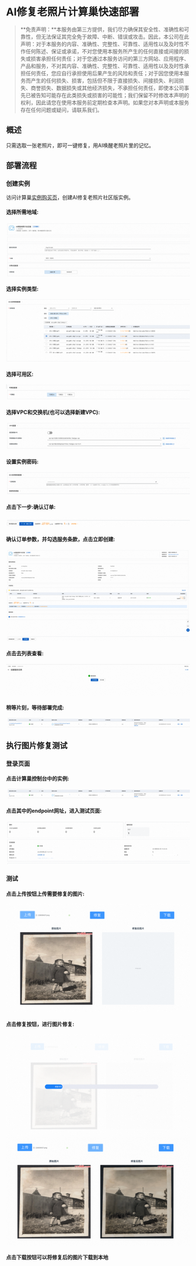 # AI修复老照片计算巢快速部署


>**免责声明：**本服务由第三方提供，我们尽力确保其安全性、准确性和可靠性，但无法保证其完全免于故障、中断、错误或攻击。因此，本公司在此声明：对于本服务的内容、准确性、完整性、可靠性、适用性以及及时性不作任何陈述、保证或承诺，不对您使用本服务所产生的任何直接或间接的损失或损害承担任何责任；对于您通过本服务访问的第三方网站、应用程序、产品和服务，不对其内容、准确性、完整性、可靠性、适用性以及及时性承担任何责任，您应自行承担使用后果产生的风险和责任；对于因您使用本服务而产生的任何损失、损害，包括但不限于直接损失、间接损失、利润损失、商誉损失、数据损失或其他经济损失，不承担任何责任，即使本公司事先已被告知可能存在此类损失或损害的可能性；我们保留不时修改本声明的权利，因此请您在使用本服务前定期检查本声明。如果您对本声明或本服务存在任何问题或疑问，请联系我们。

## 概述
只需选取一张老照片，即可一键修复，用AI唤醒老照片里的记忆。

## 部署流程
### 创建实例
访问计算巢[实例购买页](https://computenest.console.aliyun.com/user/cn-hangzhou/serviceInstanceCreate?ServiceId=service-e7c367e23b2a470aab26)，创建AI修复老照片社区版实例。

#### 选择所需地域:
![image.png](1.png)

#### 选择实例类型:
![image.png](2.png)

#### 选择可用区:
![image.png](3.png)

#### 选择VPC和交换机(也可以选择新建VPC):
![image.png](4.png)

#### 设置实例密码:
![image.png](5.png)

#### 点击下一步:确认订单:
![image.png](6.png)

#### 确认订单参数，并勾选服务条款，点击立即创建:
![image.png](7.png)

#### 点击去列表查看:
![image.png](8.png)

#### 稍等片刻，等待部署完成:
![image.png](9.png)

## 执行图片修复测试

### 登录页面

#### 点击计算巢控制台中的实例:
![image.png](10.png)

#### 点击其中的endpoint网址，进入测试页面:
![image.png](11.png)

### 测试
#### 点击上传按钮上传需要修复的图片:
![image.png](12.png)

#### 点击修复按钮，进行图片修复:
![image.png](13.png)
![image.png](14.png)

#### 点击下载按钮可以将修复后的图片下载到本地
